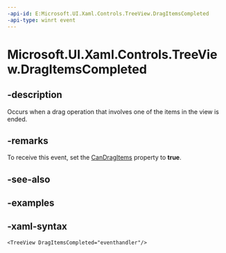 ```yaml
---
-api-id: E:Microsoft.UI.Xaml.Controls.TreeView.DragItemsCompleted
-api-type: winrt event
---
```

<!-- Event syntax.
public event TypedEventHandler DragItemsCompleted<TreeView, TreeViewDragItemsCompletedEventArgs>
-->

# Microsoft.UI.Xaml.Controls.TreeView.DragItemsCompleted


## -description

Occurs when a drag operation that involves one of the items in the view is ended.


## -remarks

To receive this event, set the [CanDragItems](treeview_candragitems.md) property to **true**.


## -see-also


## -examples


## -xaml-syntax

```xaml
<TreeView DragItemsCompleted="eventhandler"/>
```


